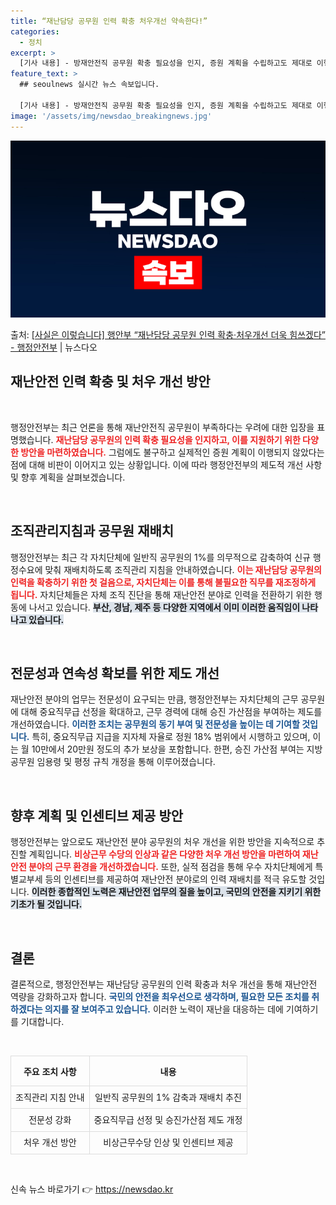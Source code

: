 ```yaml
---
title: “재난담당 공무원 인력 확충 처우개선 약속한다!”
categories:
  - 정치
excerpt: >
  [기사 내용] - 방재안전직 공무원 확충 필요성을 인지, 증원 계획을 수립하고도 제대로 이행하지 않았음을 지…
feature_text: >
  ## seoulnews 실시간 뉴스 속보입니다.

  [기사 내용] - 방재안전직 공무원 확충 필요성을 인지, 증원 계획을 수립하고도 제대로 이행하지 않았음을 지…
image: '/assets/img/newsdao_breakingnews.jpg'
---
```


![뉴스다오 속보](/assets/img/newsdao_breakingnews.jpg)

<p>출처: <a href="https://newsdao.kr/2168" rel="dofollow">[사실은 이렇습니다] 행안부 “재난담당 공무원 인력 확충·처우개선 더욱 힘쓰겠다” - 행정안전부</a> | 뉴스다오</p>

<h2 data-ke-size="size26">재난안전 인력 확충 및 처우 개선 방안</h2>

<p data-ke-size="size16">&nbsp;</p>

행정안전부는 최근 언론을 통해 재난안전직 공무원이 부족하다는 우려에 대한 입장을 표명했습니다. <b><span style="color: #ee2323;">재난담당 공무원의 인력 확충 필요성을 인지하고, 이를 지원하기 위한 다양한 방안을 마련하였습니다.</span></b> 그럼에도 불구하고 실제적인 증원 계획이 이행되지 않았다는 점에 대해 비판이 이어지고 있는 상황입니다. 이에 따라 행정안전부의 제도적 개선 사항 및 향후 계획을 살펴보겠습니다.

<p data-ke-size="size16">&nbsp;</p>

<h2 data-ke-size="size26">조직관리지침과 공무원 재배치</h2>

행정안전부는 최근 각 자치단체에 일반직 공무원의 1%를 의무적으로 감축하여 신규 행정수요에 맞춰 재배치하도록 조직관리 지침을 안내하였습니다. <b><span style="color: #ee2323;">이는 재난담당 공무원의 인력을 확충하기 위한 첫 걸음으로, 자치단체는 이를 통해 불필요한 직무를 재조정하게 됩니다.</span></b> 자치단체들은 자체 조직 진단을 통해 재난안전 분야로 인력을 전환하기 위한 행동에 나서고 있습니다. <b><span style="background-color: #21538527;">부산, 경남, 제주 등 다양한 지역에서 이미 이러한 움직임이 나타나고 있습니다.</span></b>

<p data-ke-size="size16">&nbsp;</p>

<h2 data-ke-size="size26">전문성과 연속성 확보를 위한 제도 개선</h2>

재난안전 분야의 업무는 전문성이 요구되는 만큼, 행정안전부는 자치단체의 근무 공무원에 대해 중요직무급 선정을 확대하고, 근무 경력에 대해 승진 가산점을 부여하는 제도를 개선하였습니다. <b><span style="color: #1a5490;">이러한 조치는 공무원의 동기 부여 및 전문성을 높이는 데 기여할 것입니다.</span></b> 특히, 중요직무급 지급을 지자체 자율로 정원 18% 범위에서 시행하고 있으며, 이는 월 10만에서 20만원 정도의 추가 보상을 포함합니다. 한편, 승진 가산점 부여는 지방공무원 임용령 및 평정 규칙 개정을 통해 이루어졌습니다.

<p data-ke-size="size16">&nbsp;</p>

<h2 data-ke-size="size26">향후 계획 및 인센티브 제공 방안</h2>

행정안전부는 앞으로도 재난안전 분야 공무원의 처우 개선을 위한 방안을 지속적으로 추진할 계획입니다. <b><span style="color: #ee2323;">비상근무 수당의 인상과 같은 다양한 처우 개선 방안을 마련하여 재난안전 분야의 근무 환경을 개선하겠습니다.</span></b> 또한, 실적 점검을 통해 우수 자치단체에게 특별교부세 등의 인센티브를 제공하여 재난안전 분야로의 인력 재배치를 적극 유도할 것입니다. <b><span style="background-color: #21538527;">이러한 종합적인 노력은 재난안전 업무의 질을 높이고, 국민의 안전을 지키기 위한 기초가 될 것입니다.</span></b>

<p data-ke-size="size16">&nbsp;</p>

<h2 data-ke-size="size26">결론</h2>

결론적으로, 행정안전부는 재난담당 공무원의 인력 확충과 처우 개선을 통해 재난안전 역량을 강화하고자 합니다. <b><span style="color: #1a5490;">국민의 안전을 최우선으로 생각하며, 필요한 모든 조치를 취하겠다는 의지를 잘 보여주고 있습니다.</span></b> 이러한 노력이 재난을 대응하는 데에 기여하기를 기대합니다. 

<p data-ke-size="size16">&nbsp;</p>

<table style="width:100%; border-collapse: collapse;">
  <tr>
    <th style="text-align: center; height: 40px; border: 1px solid #dddddd;"><b>주요 조치 사항</b></th>
    <th style="text-align: center; height: 40px; border: 1px solid #dddddd;"><b>내용</b></th>
  </tr>
  <tr>
    <td style="text-align: center; height: 30px; border: 1px solid #dddddd;">조직관리 지침 안내</td>
    <td style="text-align: center; height: 30px; border: 1px solid #dddddd;">일반직 공무원의 1% 감축과 재배치 추진</td>
  </tr>
  <tr>
    <td style="text-align: center; height: 30px; border: 1px solid #dddddd;">전문성 강화</td>
    <td style="text-align: center; height: 30px; border: 1px solid #dddddd;">중요직무급 선정 및 승진가산점 제도 개정</td>
  </tr>
  <tr>
    <td style="text-align: center; height: 30px; border: 1px solid #dddddd;">처우 개선 방안</td>
    <td style="text-align: center; height: 30px; border: 1px solid #dddddd;">비상근무수당 인상 및 인센티브 제공</td>
  </tr>
</table>

<p data-ke-size="size16">&nbsp;</p> 

신속 뉴스 바로가기 👉 <a href="https://newsdao.kr" rel="dofollow">https://newsdao.kr</a>


